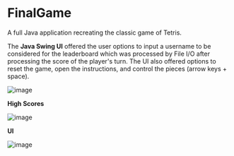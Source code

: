 # FinalGame
A full Java application recreating the classic game of Tetris.

The **Java Swing UI** offered the user options to input a username to be considered for the leaderboard which was processed by File I/O after processing the score of the player's turn. The UI also offered options to reset the game, open the instructions, and control the pieces (arrow keys + space).

![image](https://user-images.githubusercontent.com/79131282/133379587-9c240b0a-a0e0-45bf-9e86-2aa360b41fe9.png)

**High Scores**

![image](https://user-images.githubusercontent.com/79131282/133379612-f3a09fb6-55e3-4e10-9851-8d6e19e766a1.png)

**UI**

![image](https://user-images.githubusercontent.com/79131282/133379693-7ca038cd-7ef9-4175-bc10-4b025be1298e.png)


